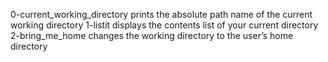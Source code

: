 0-current_working_directory prints the absolute path name of the current working directory
1-listit displays the contents list of your current directory
2-bring_me_home changes the working directory to the user’s home directory

